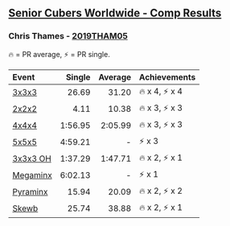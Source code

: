 <style>table {white-space: nowrap;}</style>

## [Senior Cubers Worldwide - Comp Results](/scw-comp/results/)
### Chris Thames - [2019THAM05](https://www.worldcubeassociation.org/persons/2019THAM05)

🔥 = PR average, ⚡ = PR single.

| Event | Single | Average | Achievements|
| :-- | --: | --: | :-- |
| [3x3x3](chris_thames/333.md) | 26.69 | 31.20 | 🔥 x 4, ⚡ x 4 |
| [2x2x2](chris_thames/222.md) | 4.11 | 10.38 | 🔥 x 3, ⚡ x 3 |
| [4x4x4](chris_thames/444.md) | 1:56.95 | 2:05.99 | 🔥 x 3, ⚡ x 3 |
| [5x5x5](chris_thames/555.md) | 4:59.21 | - | ⚡ x 3 |
| [3x3x3 OH](chris_thames/333oh.md) | 1:37.29 | 1:47.71 | 🔥 x 2, ⚡ x 1 |
| [Megaminx](chris_thames/minx.md) | 6:02.13 | - | ⚡ x 1 |
| [Pyraminx](chris_thames/pyram.md) | 15.94 | 20.09 | 🔥 x 2, ⚡ x 2 |
| [Skewb](chris_thames/skewb.md) | 25.74 | 38.88 | 🔥 x 2, ⚡ x 1 |

<!-- Global site tag (gtag.js) - Google Analytics -->
<script async src="https://www.googletagmanager.com/gtag/js?id=UA-86348435-3"></script>
<script>window.dataLayer = window.dataLayer || []; function gtag() {dataLayer.push(arguments);} gtag('js', new Date()); gtag('config', 'UA-86348435-3');</script>

